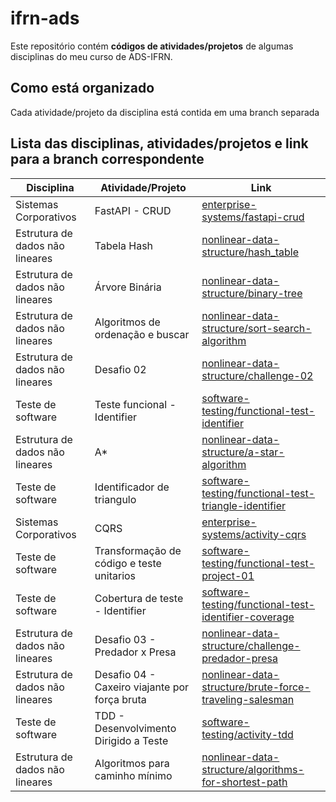 # ifrn-ads
Este repositório contém **códigos de atividades/projetos** de algumas disciplinas do meu curso de ADS-IFRN.

## Como está organizado
Cada atividade/projeto da disciplina está contida em uma branch separada

## Lista das disciplinas, atividades/projetos e link para a branch correspondente
| Disciplina  | Atividade/Projeto | Link |
| ----------- | --------- | --------- |
| Sistemas Corporativos | FastAPI - CRUD | [enterprise-systems/fastapi-crud](https://github.com/Talismar/ifrn-ads/tree/enterpise-systems/fastapi-crud) |
| Estrutura de dados não lineares | Tabela Hash | [nonlinear-data-structure/hash_table](https://github.com/Talismar/ifrn-ads/tree/nonlinear-data-structure/hash_table) |
| Estrutura de dados não lineares | Árvore Binária | [nonlinear-data-structure/binary-tree](https://github.com/Talismar/ifrn-ads/tree/nonlinear-data-structure/binary-tree) |
| Estrutura de dados não lineares | Algoritmos de ordenação e buscar | [nonlinear-data-structure/sort-search-algorithm](https://github.com/Talismar/ifrn-ads/tree/nonlinear-data-structure/sort-search-algorithm) |
| Estrutura de dados não lineares | Desafio 02 | [nonlinear-data-structure/challenge-02](https://github.com/Talismar/ifrn-ads/tree/nonlinear-data-structure/challenge-02) |
| Teste de software | Teste funcional - Identifier | [software-testing/functional-test-identifier](https://github.com/Talismar/ifrn-ads/tree/software-testing/functional-test-identifier) |
| Estrutura de dados não lineares | A* | [nonlinear-data-structure/a-star-algorithm](https://github.com/Talismar/ifrn-ads/tree/nonlinear-data-structure/a-star-algorithm) |
| Teste de software | Identificador de triangulo | [software-testing/functional-test-triangle-identifier](https://github.com/Talismar/ifrn-ads/tree/software-testing/functional-test-triangle-identifier) |
| Sistemas Corporativos | CQRS | [enterprise-systems/activity-cqrs](https://github.com/Talismar/ifrn-ads/tree/enterpise-systems/activity-cqrs) |
| Teste de software | Transformação de código e teste unitarios | [software-testing/functional-test-project-01](https://github.com/Talismar/ifrn-ads/tree/software-testing/functional-test-project-01) |
| Teste de software | Cobertura de teste - Identifier | [software-testing/functional-test-identifier-coverage](https://github.com/Talismar/ifrn-ads/tree/software-testing/functional-test-identifier-coverage) |
| Estrutura de dados não lineares | Desafio 03 - Predador x Presa | [nonlinear-data-structure/challenge-predador-presa](https://github.com/Talismar/ifrn-ads/tree/nonlinear-data-structure/challenge-predador-presa) |
| Estrutura de dados não lineares | Desafio 04 - Caxeiro viajante por força bruta | [nonlinear-data-structure/brute-force-traveling-salesman](https://github.com/Talismar/ifrn-ads/tree/nonlinear-data-structure/brute-force-traveling-salesman) |
| Teste de software | TDD - Desenvolvimento Dirigido a Teste | [software-testing/activity-tdd](https://github.com/Talismar/ifrn-ads/tree/software-testing/activity-tdd) |
| Estrutura de dados não lineares | Algoritmos para caminho mínimo | [nonlinear-data-structure/algorithms-for-shortest-path](https://github.com/Talismar/ifrn-ads/tree/nonlinear-data-structure/algorithms-for-shortest-path) |
